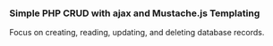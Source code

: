 ### Simple PHP CRUD with ajax and Mustache.js Templating
Focus on creating, reading, updating, and deleting database records. 

